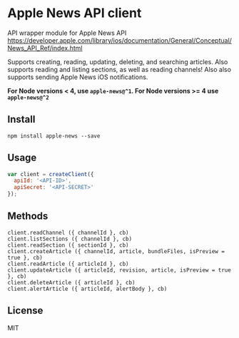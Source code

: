 # Apple News API client

API wrapper module for Apple News API https://developer.apple.com/library/ios/documentation/General/Conceptual/News_API_Ref/index.html

Supports creating, reading, updating, deleting, and searching articles.
Also supports reading and listing sections, as well as reading channels!
Also also supports sending Apple News iOS notifications.

**For Node versions < 4, use `apple-news@^1`. For Node versions >= 4 use `apple-news@^2`**

## Install

```
npm install apple-news --save
```

## Usage

```js
var client = createClient({
  apiId: '<API-ID>',
  apiSecret: '<API-SECRET>'
});
```

## Methods

```
client.readChannel ({ channelId }, cb)
client.listSections ({ channelId }, cb)
client.readSection ({ sectionId }, cb)
client.createArticle ({ channelId, article, bundleFiles, isPreview = true }, cb)
client.readArticle ({ articleId }, cb)
client.updateArticle ({ articleId, revision, article, isPreview = true }, cb)
client.deleteArticle ({ articleId }, cb)
client.alertArticle ({ articleId, alertBody }, cb)
```

## License

MIT
